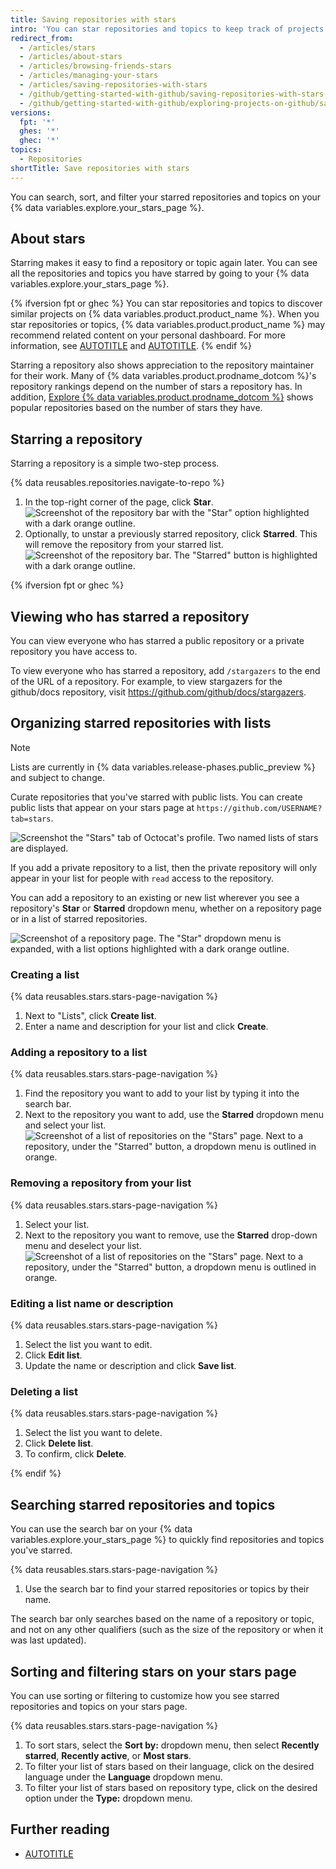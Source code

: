 ```yaml
---
title: Saving repositories with stars
intro: 'You can star repositories and topics to keep track of projects you find interesting{% ifversion fpt or ghec %} and discover related content in your news feed{% endif %}.'
redirect_from:
  - /articles/stars
  - /articles/about-stars
  - /articles/browsing-friends-stars
  - /articles/managing-your-stars
  - /articles/saving-repositories-with-stars
  - /github/getting-started-with-github/saving-repositories-with-stars
  - /github/getting-started-with-github/exploring-projects-on-github/saving-repositories-with-stars
versions:
  fpt: '*'
  ghes: '*'
  ghec: '*'
topics:
  - Repositories
shortTitle: Save repositories with stars
---
```

You can search, sort, and filter your starred repositories and topics on your {% data variables.explore.your_stars_page %}.

## About stars

Starring makes it easy to find a repository or topic again later. You can see all the repositories and topics you have starred by going to your {% data variables.explore.your_stars_page %}.

{% ifversion fpt or ghec %}
You can star repositories and topics to discover similar projects on {% data variables.product.product_name %}. When you star repositories or topics, {% data variables.product.product_name %} may recommend related content on your personal dashboard. For more information, see [AUTOTITLE](/get-started/exploring-projects-on-github/finding-ways-to-contribute-to-open-source-on-github) and [AUTOTITLE](/account-and-profile/setting-up-and-managing-your-personal-account-on-github/managing-user-account-settings/about-your-personal-dashboard#staying-updated-with-activity-from-the-community).
{% endif %}

Starring a repository also shows appreciation to the repository maintainer for their work. Many of {% data variables.product.prodname_dotcom %}'s repository rankings depend on the number of stars a repository has. In addition, [Explore {% data variables.product.prodname_dotcom %}](https://github.com/explore) shows popular repositories based on the number of stars they have.

## Starring a repository

Starring a repository is a simple two-step process.

{% data reusables.repositories.navigate-to-repo %}
1. In the top-right corner of the page, click **Star**.
![Screenshot of the repository bar with the "Star" option highlighted with a dark orange outline.](/assets/images/help/stars/starring-a-repository.png)
1. Optionally, to unstar a previously starred repository, click **Starred**. This will remove the repository from your starred list.
![Screenshot of the repository bar. The "Starred" button is highlighted with a dark orange outline.](/assets/images/help/stars/unstarring-a-repository.png)

{% ifversion fpt or ghec %}

## Viewing who has starred a repository

You can view everyone who has starred a public repository or a private repository you have access to.

To view everyone who has starred a repository, add `/stargazers` to the end of the URL of a repository. For example, to view stargazers for the github/docs repository, visit https://github.com/github/docs/stargazers.

## Organizing starred repositories with lists

> [!NOTE]
> Lists are currently in {% data variables.release-phases.public_preview %} and subject to change.

Curate repositories that you've starred with public lists. You can create public lists that appear on your stars page at `https://github.com/USERNAME?tab=stars`.

![Screenshot the "Stars" tab of Octocat's profile. Two named lists of stars are displayed.](/assets/images/help/stars/lists-overview-on-stars-page.png)

If you add a private repository to a list, then the private repository will only appear in your list for people with `read` access to the repository.

You can add a repository to an existing or new list wherever you see a repository's **Star** or **Starred** dropdown menu, whether on a repository page or in a list of starred repositories.

![Screenshot of a repository page. The "Star" dropdown menu is expanded, with a list options highlighted with a dark orange outline.](/assets/images/help/stars/stars-dropdown-on-repo.png)

### Creating a list

{% data reusables.stars.stars-page-navigation %}
1. Next to "Lists", click **Create list**.
1. Enter a name and description for your list and click **Create**.

### Adding a repository to a list

{% data reusables.stars.stars-page-navigation %}
1. Find the repository you want to add to your list by typing it into the search bar.
1. Next to the repository you want to add, use the **Starred** dropdown menu and select your list.
   ![Screenshot of a list of repositories on the "Stars" page. Next to a repository, under the "Starred" button, a dropdown menu is outlined in orange.](/assets/images/help/stars/add-repo-to-list.png)

### Removing a repository from your list

{% data reusables.stars.stars-page-navigation %}
1. Select your list.
1. Next to the repository you want to remove, use the **Starred** drop-down menu and deselect your list.
   ![Screenshot of a list of repositories on the "Stars" page. Next to a repository, under the "Starred" button, a dropdown menu is outlined in orange.](/assets/images/help/stars/add-repo-to-list.png)

### Editing a list name or description

{% data reusables.stars.stars-page-navigation %}
1. Select the list you want to edit.
1. Click **Edit list**.
1. Update the name or description and click **Save list**.

### Deleting a list

{% data reusables.stars.stars-page-navigation %}
1. Select the list you want to delete.
1. Click **Delete list**.
1. To confirm, click **Delete**.

{% endif %}

## Searching starred repositories and topics

You can use the search bar on your {% data variables.explore.your_stars_page %} to quickly find repositories and topics you've starred.

{% data reusables.stars.stars-page-navigation %}
1. Use the search bar to find your starred repositories or topics by their name.

The search bar only searches based on the name of a repository or topic, and not on any other qualifiers (such as the size of the repository or when it was last updated).

## Sorting and filtering stars on your stars page

You can use sorting or filtering to customize how you see starred repositories and topics on your stars page.

{% data reusables.stars.stars-page-navigation %}
1. To sort stars, select the **Sort by:** dropdown menu, then select **Recently starred**, **Recently active**, or **Most stars**.
1. To filter your list of stars based on their language, click on the desired language under the **Language** dropdown menu.
1. To filter your list of stars based on repository type, click on the desired option under the **Type:** dropdown menu.

## Further reading

* [AUTOTITLE](/repositories/managing-your-repositorys-settings-and-features/customizing-your-repository/classifying-your-repository-with-topics)
